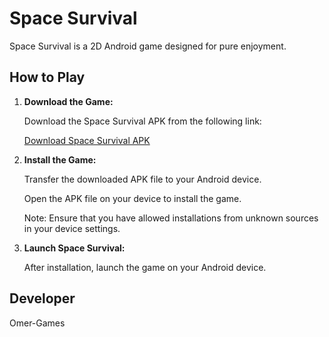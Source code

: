 # Space Survival

Space Survival is a 2D Android game designed for pure enjoyment.

## How to Play

1. **Download the Game:**

    Download the Space Survival APK from the following link:

    [Download Space Survival APK](https://drive.google.com/file/d/1KYKuA0ktXLsGLBRmPwrm2xTGZhoi8XNu/view?usp=sharing)

2. **Install the Game:**

    Transfer the downloaded APK file to your Android device.

    Open the APK file on your device to install the game.

    Note: Ensure that you have allowed installations from unknown sources in your device settings.

3. **Launch Space Survival:**

    After installation, launch the game on your Android device.

## Developer

Omer-Games
